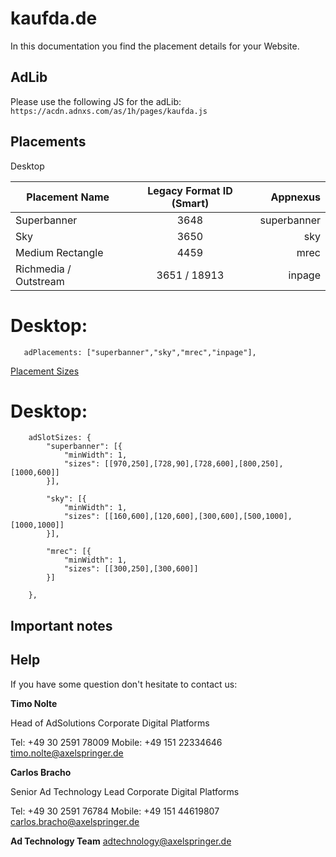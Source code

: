 # kaufda.de

In this documentation you find the placement details for your Website.

## AdLib

Please use the following JS for the adLib: ```https://acdn.adnxs.com/as/1h/pages/kaufda.js```


## Placements

 Desktop

| Placement Name|Legacy Format ID (Smart)|Appnexus|
| ------------- |:-------------:| -----:|
|Superbanner|3648|superbanner|
|Sky|3650|sky|
|Medium Rectangle|4459|mrec|
|Richmedia / Outstream|3651 / 18913|inpage|

 

# Desktop:

`	adPlacements: ["superbanner","sky","mrec","inpage"],`


 [Placement Sizes](https://github.com/CDPAdSolution/adSolution-Reference/blob/master/publisher-display-reference.md#4-define-the-sizes-for-every-ad-placement)

# Desktop:

```
	adSlotSizes: {
		"superbanner": [{
			"minWidth": 1,
			"sizes": [[970,250],[728,90],[728,600],[800,250],[1000,600]]
		}],
     
		"sky": [{
			"minWidth": 1,
			"sizes": [[160,600],[120,600],[300,600],[500,1000],[1000,1000]]
		}],
     
		"mrec": [{
			"minWidth": 1,
			"sizes": [[300,250],[300,600]]
		}]
     
	},
```



## Important notes


## Help

If you have some question don't hesitate to contact us:


__Timo Nolte__
 
  Head of AdSolutions
  Corporate Digital Platforms

  Tel: +49 30 2591 78009
  Mobile: +49 151 22334646 
  timo.nolte@axelspringer.de


__Carlos Bracho__
 
  Senior Ad Technology Lead 
  Corporate Digital Platforms
  
  Tel: +49 30 2591 76784
  Mobile: +49 151 44619807 
  carlos.bracho@axelspringer.de

__Ad Technology Team__
  adtechnology@axelspringer.de
  
